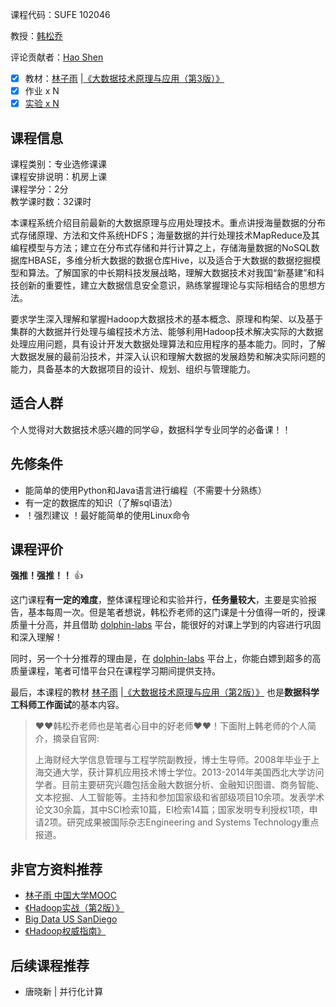 课程代码：SUFE 102046

教授：[韩松乔](https://sime.sufe.edu.cn/5b/89/c10575a154505/page.htm)

评论贡献者：[Hao Shen](https://github.com/shenhao-stu)

- [x] 教材：[林子雨](http://dblab.xmu.edu.cn/linziyu/) |[《大数据技术原理与应用（第3版）》](https://book.douban.com/subject/35309195/)
- [x] 作业 x N
- [x] [实验 x N](https://labs.shufe.dolphin-labs.com/)
## 课程信息
课程类别：专业选修课课  
课程安排说明：机房上课  
课程学分：2分  
教学课时数：32课时

本课程系统介绍目前最新的大数据原理与应用处理技术。重点讲授海量数据的分布式存储原理、方法和文件系统HDFS；海量数据的并行处理技术MapReduce及其编程模型与方法；建立在分布式存储和并行计算之上，存储海量数据的NoSQL数据库HBASE，多维分析大数据的数据仓库Hive，以及适合于大数据的数据挖掘模型和算法。了解国家的中长期科技发展战略，理解大数据技术对我国“新基建”和科技创新的重要性，建立大数据信息安全意识，熟练掌握理论与实际相结合的思想方法。

要求学生深入理解和掌握Hadoop大数据技术的基本概念、原理和构架、以及基于集群的大数据并行处理与编程技术方法、能够利用Hadoop技术解决实际的大数据处理应用问题，具有设计开发大数据处理算法和应用程序的基本能力。同时，了解大数据发展的最前沿技术，并深入认识和理解大数据的发展趋势和解决实际问题的能力，具备基本的大数据项目的设计、规划、组织与管理能力。 

## 适合人群

个人觉得对大数据技术感兴趣的同学😃，数据科学专业同学的必备课！！

## 先修条件

- 能简单的使用Python和Java语言进行编程（不需要十分熟练）
- 有一定的数据库的知识（了解sql语法）
- ！强烈建议 ！最好能简单的使用Linux命令


## 课程评价

**强推！强推！！** 👍

这门课程**有一定的难度**，整体课程理论和实验并行，**任务量较大**，主要是实验报告，基本每周一次。但是笔者想说，韩松乔老师的这门课是十分值得一听的，授课质量十分高，并且借助 [dolphin-labs](https://www.dolphin-labs.com/) 平台，能很好的对课上学到的内容进行巩固和深入理解！

同时，另一个十分推荐的理由是，在 [dolphin-labs](https://www.dolphin-labs.com/) 平台上，你能白嫖到超多的高质量课程，笔者可惜平台只在课程学习期间提供支持。

最后，本课程的教材 [林子雨](http://dblab.xmu.edu.cn/linziyu/) |[《大数据技术原理与应用（第2版）》](https://book.douban.com/subject/27606713/) 也是**数据科学工科师工作面试**的基本内容。

> ❤️❤️韩松乔老师也是笔者心目中的好老师❤️❤️！下面附上韩老师的个人简介，摘录自官网:
> 
> 上海财经大学信息管理与工程学院副教授，博士生导师。2008年毕业于上海交通大学，获计算机应用技术博士学位。2013-2014年美国西北大学访问学者。目前主要研究兴趣包括金融大数据分析、金融知识图谱、商务智能、文本挖掘、人工智能等。主持和参加国家级和省部级项目10余项。发表学术论文30余篇，其中SCI检索10篇，EI检索14篇；国家发明专利授权1项，申请2项。研究成果被国际杂志Engineering and Systems Technology重点报道。

## 非官方资料推荐

- [林子雨 中国大学MOOC](https://www.icourse163.org/course/XMU-1002335004#/info)
- [《Hadoop实战（第2版）》](https://book.douban.com/subject/20275953/)
- [Big Data US SanDiego](https://www.coursera.org/specializations/big-data)
- [《Hadoop权威指南》](https://book.douban.com/subject/26206050/)

## 后续课程推荐

- 唐晓新 | 并行化计算
